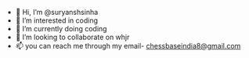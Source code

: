 - 👋 Hi, I’m @suryanshsinha
- 👀 I’m interested in coding
- 🌱 I’m currently doing coding
- 💞️ I’m looking to collaborate on whjr
- 📫 you can reach me through my email- chessbaseindia8@gmail.com

<!---
suryanshsinha/suryanshsinha is a ✨ special ✨ repository because its `README.md` (this file) appears on your GitHub profile.
You can click the Preview link to take a look at your changes.
--->
